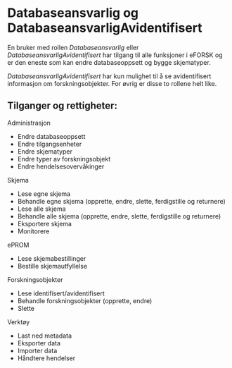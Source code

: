 # Databaseansvarlig og DatabaseansvarligAvidentifisert

En bruker med rollen *Databaseansvarlig* eller *DatabaseansvarligAvidentifisert* har tilgang til alle funksjoner i eFORSK og er den
eneste som kan endre databaseoppsett og bygge skjematyper.

*DatabaseansvarligAvidentifisert* har kun mulighet til å se avidentifisert informasjon om forskningsobjekter. For øvrig er disse to rollene helt like.

## Tilganger og rettigheter:
Administrasjon
*	Endre databaseoppsett
*	Endre tilgangsenheter
*	Endre skjematyper
*	Endre typer av forskningsobjekt
* Endre hendelsesovervåkinger

Skjema
*	Lese egne skjema
*	Behandle egne skjema (opprette, endre, slette, ferdigstille og returnere)
*	Lese alle skjema
*	Behandle alle skjema (opprette, endre, slette, ferdigstille og returnere)
* Eksportere skjema
* Monitorere

ePROM
*	Lese skjemabestillinger
*	Bestille skjemautfyllelse

Forskningsobjekter
*	Lese identifisert/avidentifisert
*	Behandle forskningsobjekter (opprette, endre)
* Slette

Verktøy
*	Last ned metadata
*	Eksporter data
*	Importer data
* Håndtere hendelser
